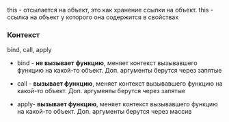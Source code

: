 this - отсылается на объект,  это как хранение ссылки на объект. this - ссылка на объект у которого она содержится в свойствах
### Контекст

bind, call, apply

- bind - **не вызывает функцию**, меняет контекст вызывавшего функцию на какой-то объект. Доп. аргументы берутся через запятые

- call - **вызывает функцию**, меняет контекст вызывавшего функцию на какой-то объект. Доп. аргументы берутся через запятые

- apply- **вызывает функцию**, меняет контекст вызывавшего функцию на какой-то объект. Доп. аргументы берутся через массив
